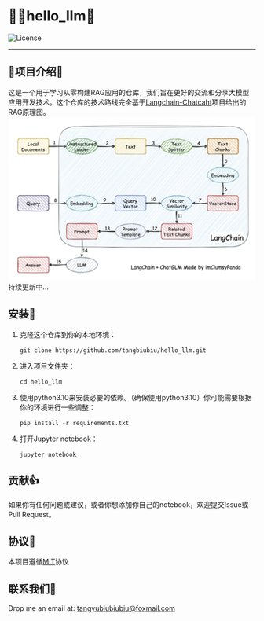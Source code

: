 # 👋🔗hello_llm💖

![License](https://img.shields.io/badge/license-MIT-yellow)

********
## 🤔项目介绍🤔
这是一个用于学习从零构建RAG应用的仓库，我们旨在更好的交流和分享大模型应用开发技术。这个仓库的技术路线完全基于[Langchain-Chatcaht](https://github.com/chatchat-space/Langchain-Chatchat)项目给出的RAG原理图。![image.png](imgs/RAG.png)
持续更新中...
## 安装🔧
1. 克隆这个仓库到你的本地环境：

    ```
    git clone https://github.com/tangbiubiu/hello_llm.git
    ```

2. 进入项目文件夹：

    ```
    cd hello_llm
    ```

3. 使用python3.10来安装必要的依赖。（确保使用python3.10）你可能需要根据你的环境进行一些调整：

    ```
    pip install -r requirements.txt
    ```

4. 打开Jupyter notebook：

    ```
    jupyter notebook
    ```
## 贡献👍
如果你有任何问题或建议，或者你想添加你自己的notebook，欢迎提交Issue或Pull Request。
## 协议📜
本项目遵循[MIT](LICENSE)协议
## 联系我们📣
Drop me an email at: tangyubiubiubiu@foxmail.com
